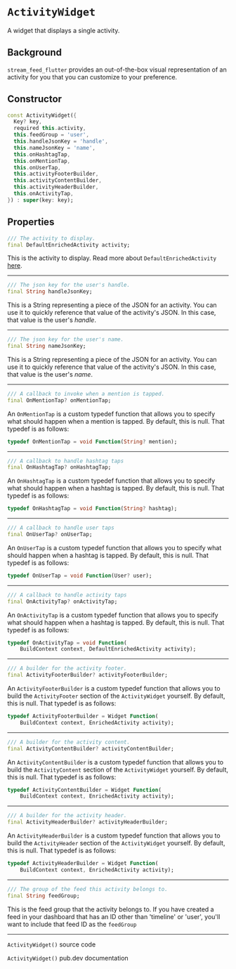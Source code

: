 # `ActivityWidget`

A widget that displays a single activity.

## Background
`stream_feed_flutter` provides an out-of-the-box visual representation of an activity for you that you can customize to your preference.

## Constructor

```dart
const ActivityWidget({
  Key? key,
  required this.activity,
  this.feedGroup = 'user',
  this.handleJsonKey = 'handle',
  this.nameJsonKey = 'name',
  this.onHashtagTap,
  this.onMentionTap,
  this.onUserTap,
  this.activityFooterBuilder,
  this.activityContentBuilder,
  this.activityHeaderBuilder,
  this.onActivityTap,
}) : super(key: key);
```

## Properties
```dart
/// The activity to display.
final DefaultEnrichedActivity activity;
```
This is the activity to display. Read more about `DefaultEnrichedActivity` [here](). <!--TODO: add link -->

---

```dart
/// The json key for the user's handle.
final String handleJsonKey;
```
This is a String representing a piece of the JSON for an activity. You can use it to quickly reference that value of the activity's JSON. In this case, that value is the user's *handle*.

---

```dart
/// The json key for the user's name.
final String nameJsonKey;
```
This is a String representing a piece of the JSON for an activity. You can use it to quickly reference that value of the activity's JSON. In this case, that value is the user's *name*.

---

```dart
/// A callback to invoke when a mention is tapped.
final OnMentionTap? onMentionTap;
```

An `OnMentionTap` is a custom typedef function that allows you to specify what should happen when a mention is tapped. By default, this is null. That typedef is as follows:

```dart
typedef OnMentionTap = void Function(String? mention);
```

---

```dart
/// A callback to handle hashtag taps
final OnHashtagTap? onHashtagTap;
```

An `OnHashtagTap` is a custom typedef function that allows you to specify what should happen when a hashtag is tapped. By default, this is null. That typedef is as follows:

```dart
typedef OnHashtagTap = void Function(String? hashtag);
```

---

```dart
/// A callback to handle user taps
final OnUserTap? onUserTap;
```

An `OnUserTap` is a custom typedef function that allows you to specify what should happen when a hashtag is tapped. By default, this is null. That typedef is as follows:

```dart
typedef OnUserTap = void Function(User? user);
```

---

```dart
/// A callback to handle activity taps
final OnActivityTap? onActivityTap;
```

An `OnActivityTap` is a custom typedef function that allows you to specify what should happen when a hashtag is tapped. By default, this is null. That typedef is as follows:

```dart
typedef OnActivityTap = void Function(
    BuildContext context, DefaultEnrichedActivity activity);
```

---

```dart
/// A builder for the activity footer.
final ActivityFooterBuilder? activityFooterBuilder;
```

An `ActivityFooterBuilder` is a custom typedef function that allows you to build the `ActivityFooter` section of the `ActivityWidget` yourself. By default, this is null. That typedef is as follows:

```dart
typedef ActivityFooterBuilder = Widget Function(
    BuildContext context, EnrichedActivity activity);
```

---

```dart
/// A builder for the activity content.
final ActivityContentBuilder? activityContentBuilder;
```

An `ActivityContentBuilder` is a custom typedef function that allows you to build the `ActivityContent` section of the `ActivityWidget` yourself. By default, this is null. That typedef is as follows:

```dart
typedef ActivityContentBuilder = Widget Function(
    BuildContext context, EnrichedActivity activity);
```

---

```dart
/// A builder for the activity header.
final ActivityHeaderBuilder? activityHeaderBuilder;
```

An `ActivityHeaderBuilder` is a custom typedef function that allows you to build the `ActivityHeader` section of the `ActivityWidget` yourself. By default, this is null. That typedef is as follows:

```dart
typedef ActivityHeaderBuilder = Widget Function(
    BuildContext context, EnrichedActivity activity);
```

---

```dart
/// The group of the feed this activity belongs to.
final String feedGroup;
```

This is the feed group that the activity belongs to. If you have created a feed in your dashboard that has an ID other than 'timeline' or 'user', you'll want to include that feed ID as the `feedGroup`


---

`ActivityWidget()` source code

`ActivityWidget()` pub.dev documentation